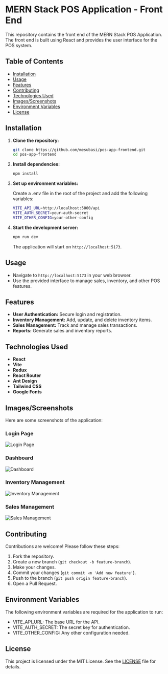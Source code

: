 # MERN Stack POS Application - Front End

This repository contains the front end of the MERN Stack POS Application. The front end is built using React and provides the user interface for the POS system.

## Table of Contents

- [Installation](#installation)
- [Usage](#usage)
- [Features](#features)
- [Contributing](#contributing)
- [Technologies Used](#technologies-used)
- [Images/Screenshots](#imagesscreenshots)
- [Environment Variables](#environment-variables)
- [License](#license)

## Installation

1. **Clone the repository:**

   ```sh
   git clone https://github.com/mesubasi/pos-app-frontend.git
   cd pos-app-frontend
   ```

2. **Install dependencies:**

   ```sh
   npm install
   ```

3. **Set up environment variables:**

   Create a .env file in the root of the project and add the following variables:

   ```sh
   VITE_API_URL=http://localhost:5000/api
   VITE_AUTH_SECRET=your-auth-secret
   VITE_OTHER_CONFIG=your-other-config
   ```

4. **Start the development server:**

   ```sh
   npm run dev
   ```

   The application will start on `http://localhost:5173`.

## Usage

- Navigate to `http://localhost:5173` in your web browser.
- Use the provided interface to manage sales, inventory, and other POS features.

## Features

- **User Authentication:** Secure login and registration.
- **Inventory Management:** Add, update, and delete inventory items.
- **Sales Management:** Track and manage sales transactions.
- **Reports:** Generate sales and inventory reports.

## Technologies Used

- **React**
- **Vite**
- **Redux**
- **React Router**
- **Ant Design**
- **Tailwind CSS**
- **Google Fonts**

## Images/Screenshots

Here are some screenshots of the application:

### Login Page

![Login Page]()

### Dashboard

![Dashboard]()

### Inventory Management

![Inventory Management]()

### Sales Management

![Sales Management]()

## Contributing

Contributions are welcome! Please follow these steps:

1. Fork the repository.
2. Create a new branch (`git checkout -b feature-branch`).
3. Make your changes.
4. Commit your changes (`git commit -m 'Add new feature'`).
5. Push to the branch (`git push origin feature-branch`).
6. Open a Pull Request.

## Environment Variables

The following environment variables are required for the application to run:

- VITE_API_URL: The base URL for the API.
- VITE_AUTH_SECRET: The secret key for authentication.
- VITE_OTHER_CONFIG: Any other configuration needed.

## License

This project is licensed under the MIT License. See the [LICENSE](LICENSE) file for details.
